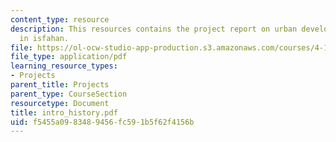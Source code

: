 ```yaml
---
content_type: resource
description: This resources contains the project report on urban development and analysis
  in isfahan.
file: https://ol-ocw-studio-app-production.s3.amazonaws.com/courses/4-175-case-studies-in-city-form-fall-2005/f5455a0983489456fc591b5f62f4156b_intro_history.pdf
file_type: application/pdf
learning_resource_types:
- Projects
parent_title: Projects
parent_type: CourseSection
resourcetype: Document
title: intro_history.pdf
uid: f5455a09-8348-9456-fc59-1b5f62f4156b
---
```

